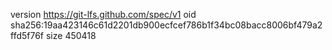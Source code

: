 version https://git-lfs.github.com/spec/v1
oid sha256:19aa423146c61d2201db900ecfcef786b1f34bc08bacc8006bf479a2ffd5f76f
size 450418
